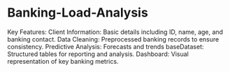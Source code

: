 # Banking-Load-Analysis
Key Features:  Client Information: Basic details including ID, name, age, and banking contact.  Data Cleaning: Preprocessed banking records to ensure consistency.  Predictive Analysis: Forecasts and trends baseDataset: Structured tables for reporting and analysis.  Dashboard: Visual representation of key banking metrics.
